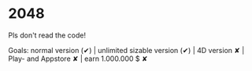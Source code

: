 # 2048
Pls don't read the code!

Goals:
normal version            (✔) |
unlimited sizable version (✔) |
4D version                 ✘  |
Play- and Appstore         ✘  |
earn 1.000.000 $           ✘

